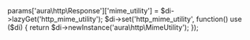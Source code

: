 <?php
$di->params['aura\http\Response']['mime_utility'] = $di->lazyGet('http_mime_utility');

$di->set('http_mime_utility', function() use ($di) {
    return $di->newInstance('aura\http\MimeUtility');
});
